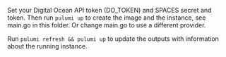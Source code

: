 
Set your Digital Ocean API token (DO_TOKEN) and SPACES secret and token.
Then run `pulumi up` to create the image and the instance, see main.go in this folder.
Or change main.go to use a different provider.

Run `pulumi refresh && pulumi up` to update the outputs with information about the running instance.
